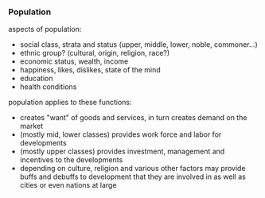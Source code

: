 

### Population

aspects of population:
- social class, strata and status (upper, middle, lower, noble, commoner...)
- ethnic group? (cultural, origin, religion, race?)
- economic status, wealth, income
- happiness, likes, dislikes, state of the mind
- education
- health conditions

population applies to these functions:
- creates "want" of goods and services, in turn creates demand on the market
- (mostly mid, lower classes) provides work force and labor for developments
- (mostly upper classes) provides investment, management and incentives to the developments
- depending on culture, religion and various other factors may provide buffs and debuffs to development that they are involved in as well as cities or even nations at large


